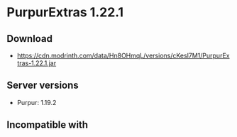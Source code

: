 # PurpurExtras 1.22.1

## Download
- https://cdn.modrinth.com/data/Hn8OHmqL/versions/cKesl7M1/PurpurExtras-1.22.1.jar

## Server versions
- Purpur: 1.19.2

## Incompatible with